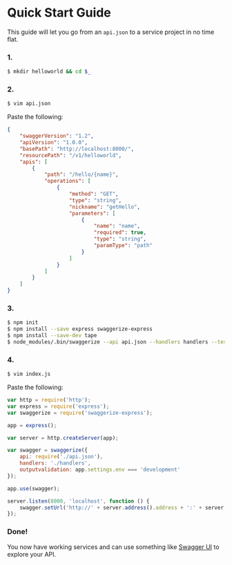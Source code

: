 # Quick Start Guide

This guide will let you go from an `api.json` to a service project in no time flat.

### 1.

```bash
$ mkdir helloworld && cd $_
```

### 2.

```bash
$ vim api.json
```

Paste the following:

```json
{
    "swaggerVersion": "1.2",
    "apiVersion": "1.0.0",
    "basePath": "http://localhost:8000/",
    "resourcePath": "/v1/helloworld",
    "apis": [
        {
            "path": "/hello/{name}",
            "operations": [
                {
                    "method": "GET",
                    "type": "string",
                    "nickname": "getHello",
                    "parameters": [
                        {
                            "name": "name",
                            "required": true,
                            "type": "string",
                            "paramType": "path"
                        }
                    ]
                }
            ]
        }
    ]
}
```

### 3.

```bash
$ npm init
$ npm install --save express swaggerize-express
$ npm install --save-dev tape
$ node_modules/.bin/swaggerize --api api.json --handlers handlers --tests tests
```

### 4.

```bash
$ vim index.js
```

Paste the following:

```javascript
var http = require('http');
var express = require('express');
var swaggerize = require('swaggerize-express');

app = express();

var server = http.createServer(app);

var swagger = swaggerize({
    api: require('./api.json'),
    handlers: './handlers',
    outputvalidation: app.settings.env === 'development'
});

app.use(swagger);

server.listen(8000, 'localhost', function () {
    swagger.setUrl('http://' + server.address().address + ':' + server.address().port);
});
```

### Done!

You now have working services and can use something like [Swagger UI](https://github.com/wordnik/swagger-ui) to explore your API.
